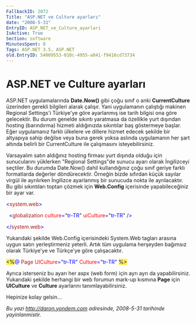 ```yaml
---
FallbackID: 2072
Title: "ASP.NET ve Culture ayarları"
date: "2008-5-31"
EntryID: ASP_NET_ve_Culture_ayarlari
IsActive: True
Section: software
MinutesSpent: 0
Tags: ASP.NET 3.5, ASP.NET
old.EntryID: 54009553-010c-4955-a841-f9416cd73734
---
```

# ASP.NET ve Culture ayarları
ASP.NET uygulamalarında **Date.Now()** gibi çoğu sınıf o anki
**CurrentCulture** üzerinden gerekli bilgileri alarak çalışır. Yani
uygulamanın çalıştığı makinen Regional Settings'i Türkiye'ye göre
ayarlanmış ise tarih bilgisi ona göre gelecektir. Bu durum genelde
sıkıntı yaratmasa da özellikle yurt dışından hosting (barındırma)
hizmeti aldığınızda sıkıntılar baş göstermeye başlar. Eğer uygulamanız
farklı ülkelere ve dillere hizmet edecek şekilde bir altyapıya sahip
değilse veya buna gerek yoksa aslında uygulamanın her şart altında
belirli bir CurrentCulture ile çalışmasını isteyebilirsiniz.

Varsayalım satın aldığınız hosting firması yurt dışında olduğu için
sunucularını yüklerken "Regional Settings"de sunucu ayarı olarak
İngilizceyi seçtiler. Bu durumda Date.Now() dahil kullandığınız çoğu
sınıf geriye farklı formatlarda değerler döndürecektir. Örneğin bizde
sıfırdan küçük sayılar virgül ile ayrılırken İngilizce ayarlanmış bir
sunucuda nokta ile ayrılacaktır. Bu gibi sıkıntıları toptan çözmek için
**Web.Config** içerisinde yapabileceğiniz bir ayar var.

<span style="color: blue;">\<</span><span
style="color: #a31515;">system.web</span><span
style="color: blue;">\></span>

<span style="color: blue;">  \<</span><span
style="color: #a31515;">globalization</span><span style="color: blue;">
</span><span style="color: red;">culture</span><span
style="color: blue;">=</span>"<span
style="color: blue;">tr-TR</span>"<span style="color: blue;">
</span><span style="color: red;">uiCulture</span><span
style="color: blue;">=</span>"<span
style="color: blue;">tr-TR</span>"<span style="color: blue;"> /\></span>

<span style="color: blue;">\</</span><span
style="color: #a31515;">system.web</span><span
style="color: blue;">\></span>

Yukarıdaki şekilde Web.Config içerisindeki System.Web tagları arasına
uygun satırı yerleştirmeniz yeterli. Artık tüm uygulama herşeyden
bağımsız olarak Türkiye'ye ve Türkçe'ye göre çalışacaktır.

<span style="background: #ffee62;">\<%</span><span
style="color: blue;">@</span> <span style="color: #a31515;">Page</span>
<span style="color: red;">UICulture</span><span
style="color: blue;">="tr-TR"</span> <span
style="color: red;">Culture</span><span
style="color: blue;">="tr-TR"</span> <span
style="background: #ffee62;">%\></span>

Ayrıca isterseniz bu ayarı her aspx (web form) için ayrı ayrı da
yapabilirsiniz. Yukarıdaki şekilde herhangi bir web forumun mark-up
kısmına **Page** için **UICulture** ve **Culture** ayarlarını
tanımlayabilirsiniz.

Hepinize kolay gelsin...



*Bu yazi http://daron.yondem.com adresinde, 2008-5-31 tarihinde yayinlanmistir.*
